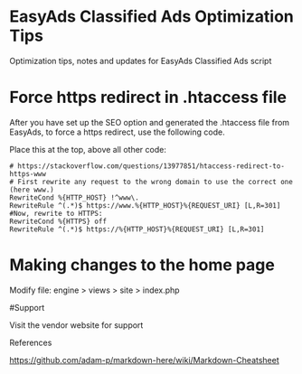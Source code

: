 # EasyAds Classified Ads Optimization Tips
Optimization tips, notes and updates for EasyAds Classified Ads script

# Force https redirect in .htaccess file

After you have set up the SEO option and generated the .htaccess file from EasyAds, to force a https redirect, use the following code.

Place this at the top, above all other code:

```
# https://stackoverflow.com/questions/13977851/htaccess-redirect-to-https-www
# First rewrite any request to the wrong domain to use the correct one (here www.)
RewriteCond %{HTTP_HOST} !^www\.
RewriteRule ^(.*)$ https://www.%{HTTP_HOST}%{REQUEST_URI} [L,R=301]
#Now, rewrite to HTTPS:
RewriteCond %{HTTPS} off
RewriteRule ^(.*)$ https://%{HTTP_HOST}%{REQUEST_URI} [L,R=301]
```

# Making changes to the home page

Modify file: engine > views > site > index.php


#Support

Visit the vendor website for support


References

https://github.com/adam-p/markdown-here/wiki/Markdown-Cheatsheet

